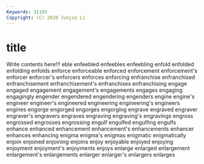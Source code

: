 ```yaml
---
Keywords: 31193
Copyright: (C) 2020 Junjie Li
---
```


# title

Write contents here!!!
eble 
enfeebled 
enfeebles 
enfeebling
enfold 
enfolded 
enfolding 
enfolds 
enforce 
enforceable 
enforced 
enforcement 
enforcement's 
enforcer
enforcer's 
enforcers 
enforces 
enforcing 
enfranchise 
enfranchised 
enfranchisement 
enfranchisement's 
enfranchises 
enfranchising
engage 
engaged 
engagement 
engagement's 
engagements 
engages 
engaging 
engagingly 
engender 
engendered
engendering 
engenders 
engine 
engine's 
engineer 
engineer's 
engineered 
engineering 
engineering's 
engineers
engines 
engorge 
engorged 
engorges 
engorging 
engrave 
engraved 
engraver 
engraver's 
engravers
engraves 
engraving 
engraving's 
engravings 
engross 
engrossed 
engrosses 
engrossing 
engulf 
engulfed
engulfing 
engulfs 
enhance 
enhanced 
enhancement 
enhancement's 
enhancements 
enhancer 
enhances 
enhancing
enigma 
enigma's 
enigmas 
enigmatic 
enigmatically 
enjoin 
enjoined 
enjoining 
enjoins 
enjoy
enjoyable 
enjoyed 
enjoying 
enjoyment 
enjoyment's 
enjoyments 
enjoys 
enlarge 
enlarged 
enlargement
enlargement's 
enlargements 
enlarger 
enlarger's 
enlargers 
enlarges 
